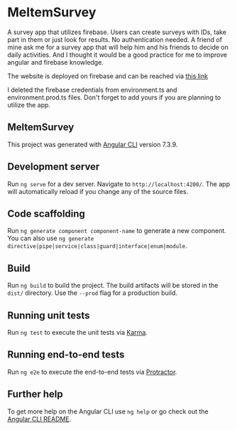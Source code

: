 # MeltemSurvey

A survey app that utilizes firebase. Users can create surveys with IDs, take part in them or just look for results. No authentication needed.
A friend of mine ask me for a survey app that will help him and his friends to decide on daily activities. And I thought it would be a good practice for me to improve angular and firebase knowledge.

The website is deployed on firebase and can be reached via [this link](https://meltemsurvey.web.app/)

I deleted the firebase credentials from environment.ts and environment.prod.ts files. Don't forget to add yours if you are planning to utilize the app.

## MeltemSurvey

This project was generated with [Angular CLI](https://github.com/angular/angular-cli) version 7.3.9.

## Development server

Run `ng serve` for a dev server. Navigate to `http://localhost:4200/`. The app will automatically reload if you change any of the source files.

## Code scaffolding

Run `ng generate component component-name` to generate a new component. You can also use `ng generate directive|pipe|service|class|guard|interface|enum|module`.

## Build

Run `ng build` to build the project. The build artifacts will be stored in the `dist/` directory. Use the `--prod` flag for a production build.

## Running unit tests

Run `ng test` to execute the unit tests via [Karma](https://karma-runner.github.io).

## Running end-to-end tests

Run `ng e2e` to execute the end-to-end tests via [Protractor](http://www.protractortest.org/).

## Further help

To get more help on the Angular CLI use `ng help` or go check out the [Angular CLI README](https://github.com/angular/angular-cli/blob/master/README.md).
